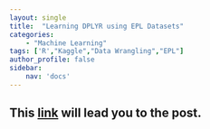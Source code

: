 ```yaml
---
layout: single
title:  "Learning DPLYR using EPL Datasets"
categories: 
    - "Machine Learning"
tags: ['R',"Kaggle","Data Wrangling","EPL"]
author_profile: false
sidebar: 
    nav: 'docs'
---
```


## This [link](https://cheolminlee0907.netlify.app/post/2021-04-02-learning-dplyr-using-epl/) will lead you to the post.



